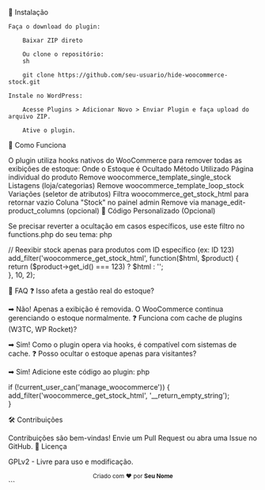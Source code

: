 🚀 Instalação

    Faça o download do plugin:

        Baixar ZIP direto

        Ou clone o repositório:
        sh

        git clone https://github.com/seu-usuario/hide-woocommerce-stock.git

    Instale no WordPress:

        Acesse Plugins > Adicionar Novo > Enviar Plugin e faça upload do arquivo ZIP.

        Ative o plugin.

🔧 Como Funciona

O plugin utiliza hooks nativos do WooCommerce para remover todas as exibições de estoque:
Onde o Estoque é Ocultado	Método Utilizado
Página individual do produto	Remove woocommerce_template_single_stock
Listagens (loja/categorias)	Remove woocommerce_template_loop_stock
Variações (seletor de atributos)	Filtra woocommerce_get_stock_html para retornar vazio
Coluna "Stock" no painel admin	Remove via manage_edit-product_columns (opcional)
📝 Código Personalizado (Opcional)

Se precisar reverter a ocultação em casos específicos, use este filtro no functions.php do seu tema:
php

// Reexibir stock apenas para produtos com ID específico (ex: ID 123)  
add_filter('woocommerce_get_stock_html', function($html, $product) {  
    return ($product->get_id() === 123) ? $html : '';  
}, 10, 2);  

📌 FAQ
❓ Isso afeta a gestão real do estoque?

➡ Não! Apenas a exibição é removida. O WooCommerce continua gerenciando o estoque normalmente.
❓ Funciona com cache de plugins (W3TC, WP Rocket)?

➡ Sim! Como o plugin opera via hooks, é compatível com sistemas de cache.
❓ Posso ocultar o estoque apenas para visitantes?

➡ Sim! Adicione este código ao plugin:
php

if (!current_user_can('manage_woocommerce')) {  
    add_filter('woocommerce_get_stock_html', '__return_empty_string');  
}  

🛠 Contribuições

Contribuições são bem-vindas! Envie um Pull Request ou abra uma Issue no GitHub.
📜 Licença

GPLv2 - Livre para uso e modificação.
<div align="center"> <sub>Criado com ❤️ por <strong>Seu Nome</strong></sub> </div> ```
